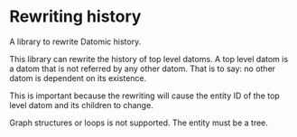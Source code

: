 # Rewriting history

A library to rewrite Datomic history.

This library can rewrite the history of top level datoms.
A top level datom is a datom that is not referred by any other datom.
That is to say: no other datom is dependent on its existence.

This is important because the rewriting will cause the entity ID of the top level
datom and its children to change.

Graph structures or loops is not supported. The entity must be a tree.